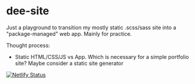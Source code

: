 # dee-site

Just a playground to transition my mostly static .scss/sass site into a "package-managed" web app. Mainly for practice.

Thought process:
- Static HTML/CSS/JS vs App. Which is necessary for a simple portfolio site? Maybe consider a static site generator


[![Netlify Status](https://api.netlify.com/api/v1/badges/8e6db94e-de85-4d75-b1d3-f63f1c39d0d3/deploy-status)](https://app.netlify.com/sites/dee-site/deploys)
